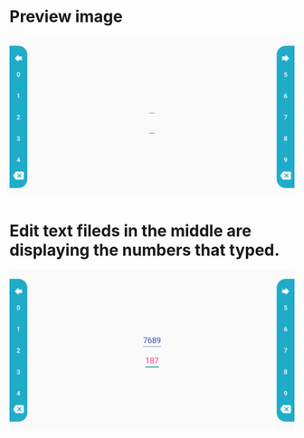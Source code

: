 # Preview image


![Preview Image](https://github.com/AtheeshRathnaweera/Customized-OnScreen-Keyboard-using-Java-and-xml/blob/master/Screen%20Shots/Screenshot_20190330-230409.png)

# Edit text fileds in the middle are displaying the numbers that typed.
![Preview Image](https://github.com/AtheeshRathnaweera/Customized-OnScreen-Keyboard-using-Java-and-xml/blob/master/Screen%20Shots/Screenshot_20190330-232834.png)
